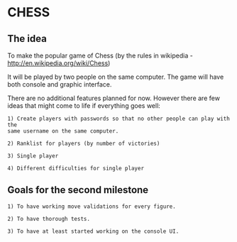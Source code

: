 CHESS
=====

The idea
--------

To make the popular game of Chess (by the rules in wikipedia -
http://en.wikipedia.org/wiki/Chess)

It will be played by two people on the same computer.
The game will have both console and graphic interface.

There are no additional features planned for now.
However there are few ideas that might come to life if everything goes well:

    1) Create players with passwords so that no other people can play with the
    same username on the same computer.

    2) Ranklist for players (by number of victories)

    3) Single player

    4) Different difficulties for single player


Goals for the second milestone
------------------------------

    1) To have working move validations for every figure.

    2) To have thorough tests.

    3) To have at least started working on the console UI.
